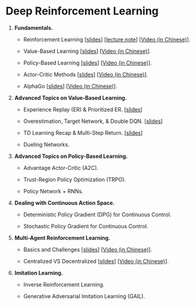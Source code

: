# Deep Reinforcement Learning




1. **Fundamentals.**


    * Reinforcement Learning 
    [[slides](https://github.com/wangshusen/DRL/blob/master/Slides/1_Basics_1.pdf)] 
    [[lecture note](https://github.com/wangshusen/DeepLearning/blob/master/LectureNotes/DRL/DRL.pdf)] 
    [[Video (in Chinese)](https://youtu.be/vmkRMvhCW5c)].

    * Value-Based Learning 
    [[slides](https://github.com/wangshusen/DRL/blob/master/Slides/1_Basics_2.pdf)] 
    [[Video (in Chinese)](https://youtu.be/jflq6vNcZyA)].

    * Policy-Based Learning 
    [[slides](https://github.com/wangshusen/DRL/blob/master/Slides/1_Basics_3.pdf)] 
    [[Video (in Chinese)](https://youtu.be/qI0vyfR2_Rc)].

    * Actor-Critic Methods 
    [[slides](https://github.com/wangshusen/DRL/blob/master/Slides/1_Basics_4.pdf)] 
    [[Video (in Chinese)](https://youtu.be/xjd7Jq9wPQY)].

    * AlphaGo 
    [[slides](https://github.com/wangshusen/DRL/blob/master/Slides/1_Basics_5.pdf)] 
    [[Video (in Chinese)](https://youtu.be/zHojAp5vkRE)].



2. **Advanced Topics on Value-Based Learning.**


    * Experience Replay (ER) & Prioritized ER.
    [[slides](https://github.com/wangshusen/DRL/blob/master/Slides/2_DQN_1.pdf)] 
    
    * Overestimation, Target Network, & Double DQN.
    [[slides](https://github.com/wangshusen/DRL/blob/master/Slides/2_DQN_2.pdf)] 
    
    * TD Learning Recap & Multi-Step Return.
    [[slides](https://github.com/wangshusen/DRL/blob/master/Slides/2_DQN_3.pdf)] 
    
    * Dueling Networks.



3. **Advanced Topics on Policy-Based Learning.**

    
    * Advantage Actor-Critic (A2C).
    
    * Trust-Region Policy Optimization (TRPO).
    
    * Policy Network + RNNs.



4. **Dealing with Continuous Action Space.**


    * Deterministic Policy Gradient (DPG) for Continuous Control.

    * Stochastic Policy Gradient for Continuous Control.
    
    

5. **Multi-Agent Reinforcement Learning.**


    * Basics and Challenges 
    [[slides](https://github.com/wangshusen/DRL/blob/master/Slides/4_MARL_1.pdf)] 
    [[Video (in Chinese)](https://youtu.be/KN-XMQFTD0o)].

    * Centralized VS Decentralized 
    [[slides](https://github.com/wangshusen/DRL/blob/master/Slides/4_MARL_2.pdf)] 
    [[Video (in Chinese)](https://youtu.be/0HV1hsjd1y8)].



6. **Imitation Learning.**


    * Inverse Reinforcement Learning.
    
    * Generative Adversarial Imitation Learning (GAIL).



